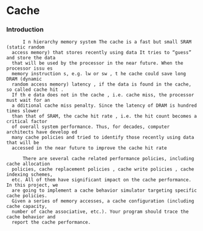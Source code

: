 # Cache

### Introduction
          I n hierarchy memory system The cache is a fast but small SRAM (static random
      access memory) that stores recently using data It tries to “guess” and store the data
      that will be used by the processor in the near future. When the processor issu es
      memory instruction s, e.g. lw or sw , t he cache could save long DRAM (dynamic
      random access memory) latency , if the data is found in the cache, so called cache hit .
      If th e data does not in the cache , i.e. cache miss, the processor must wait for an
      a dditional cache miss penalty. Since the latency of DRAM is hundred times slower
      than that of SRAM, the cache hit rate , i.e. the hit count becomes a critical factor
      of overall system performance. Thus, for decades, computer architects have develop ed
      many cache policies and tried to identify those recently using data that will be
      accessed in the near future to improve the cache hit rate
      
          There are several cache related performance policies, including cache allocation
      policies, cache replacement policies , cache write policies , cache indexing schemes,
      etc. All of them have significant impact on the cache performance. In this project, we
      are going to implement a cache behavior simulator targeting specific cache policies.
      Given a series of memory accesses, a cache configuration (including cache capacity,
      number of cache associative, etc.). Your program should trace the cache behavior and
      report the cache performance.
      
      
